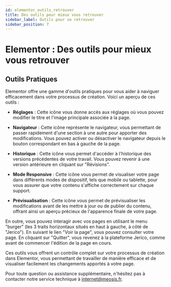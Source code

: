 ```yaml
---
id: elementor_outils_retrouver
title: Des outils pour mieux vous retrouver
sidebar_label: Outils pour se retrouver
sidebar_position: 7
---
```


# Elementor : Des outils pour mieux vous retrouver

## Outils Pratiques

Elementor offre une gamme d'outils pratiques pour vous aider à naviguer efficacement dans votre processus de création. Voici un aperçu de ces outils :

- **Réglages** : Cette icône vous donne accès aux réglages où vous pouvez modifier le titre et l'image principale associée à la page.

- **Navigateur** : Cette icône représente le navigateur, vous permettant de passer rapidement d'une section à une autre pour apporter des modifications. Vous pouvez activer ou désactiver le navigateur depuis le bouton correspondant en bas à gauche de la page.

- **Historique** : Cette icône vous permet d'accéder à l'historique des versions précédentes de votre travail. Vous pouvez revenir à une version antérieure en cliquant sur "Révisions".

- **Mode Responsive** : Cette icône vous permet de visualiser votre page dans différents modes de dispositif, tels que mobile ou tablette, pour vous assurer que votre contenu s'affiche correctement sur chaque support.

- **Prévisualisation** : Cette icône vous permet de prévisualiser les modifications avant de les mettre à jour ou de publier du contenu, offrant ainsi un aperçu précieux de l'apparence finale de votre page.

En outre, vous pouvez interagir avec vos pages en utilisant le menu "burger" (les 3 traits horizontaux situés en haut à gauche, à côté de "Jerico"). En suivant le lien "Voir la page", vous pouvez consulter votre page. En cliquant sur "Quitter", vous revenez à la plateforme Jerico, comme avant de commencer l'édition de la page en cours.

Ces outils vous offrent un contrôle complet sur votre processus de création dans Elementor, vous permettant de travailler de manière efficace et de visualiser facilement les changements apportés à votre page.

Pour toute question ou assistance supplémentaire, n'hésitez pas à contacter notre service technique à internet@meosis.fr.
